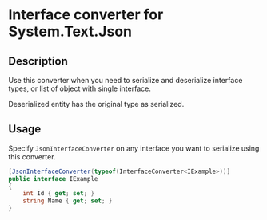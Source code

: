 ﻿# Interface converter for System.Text.Json

## Description
Use this converter when you need to serialize and deserialize interface types, or list of object with single interface.

Deserialized entity has the original type as serialized.

## Usage

Specify `JsonInterfaceConverter` on any interface you want to serialize using this converter.

```C#
[JsonInterfaceConverter(typeof(InterfaceConverter<IExample>))]
public interface IExample
{
    int Id { get; set; }
    string Name { get; set; }
}

```

